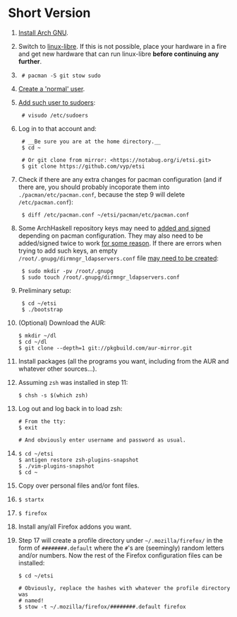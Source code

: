 # Short Version

1. [Install Arch GNU][1].

2. Switch to [linux-libre][2]. If this is not possible, place your hardware in
   a fire and get new hardware that can run linux-libre **before continuing any
   further**.

3.      # pacman -S git stow sudo

4. [Create a 'normal' user][3].

5. [Add such user to sudoers][4]:

        # visudo /etc/sudoers

6. Log in to that account and:

        # __Be sure you are at the home directory.__
        $ cd ~

        # Or git clone from mirror: <https://notabug.org/i/etsi.git>
        $ git clone https://github.com/vyp/etsi 

7. Check if there are any extra changes for pacman configuration (and if there
   are, you should probably incoporate them into `./pacman/etc/pacman.conf`,
   because the step 9 will delete `/etc/pacman.conf`):

        $ diff /etc/pacman.conf ~/etsi/pacman/etc/pacman.conf

8. Some ArchHaskell repository keys may need to [added and signed][5] depending
   on pacman configuration. They may also need to be added/signed twice to work
   [for some reason][6]. If there are errors when trying to add such keys, an
   empty `/root/.gnupg/dirmngr_ldapservers.conf` file [may need to be
   created][7]:

        $ sudo mkdir -pv /root/.gnupg
        $ sudo touch /root/.gnupg/dirmngr_ldapservers.conf

9. Preliminary setup:

        $ cd ~/etsi
        $ ./bootstrap

10. (Optional) Download the AUR:

        $ mkdir ~/dl
        $ cd ~/dl
        $ git clone --depth=1 git://pkgbuild.com/aur-mirror.git

11. Install packages (all the programs you want, including from the AUR and
    whatever other sources...).

12. Assuming `zsh` was installed in step 11:

        $ chsh -s $(which zsh)

13. Log out and log back in to load zsh:

        # From the tty:
        $ exit

        # And obviously enter username and password as usual.

14.     $ cd ~/etsi
        $ antigen restore zsh-plugins-snapshot
        $ ./vim-plugins-snapshot
        $ cd ~

15. Copy over personal files and/or font files.

16.     $ startx

17.     $ firefox

18. Install any/all Firefox addons you want.

19. Step 17 will create a profile directory under `~/.mozilla/firefox/` in the
    form of `########.default` where the `#`'s are (seemingly) random letters
    and/or numbers. Now the rest of the Firefox configuration files can be
    installed:

        $ cd ~/etsi

        # Obviously, replace the hashes with whatever the profile directory was
        # named!
        $ stow -t ~/.mozilla/firefox/########.default firefox

[1]: https://wiki.archlinux.org/index.php/installation_guide
[2]: https://aur.archlinux.org/packages/linux-libre/
[3]: https://wiki.archlinux.org/index.php/Users_and_groups#Example_adding_a_user
[4]: https://wiki.archlinux.org/index.php/Sudo#Example_Entries
[5]: https://wiki.archlinux.org/index.php/ArchHaskell#Available_repositories
[6]: https://bbs.archlinux.org/viewtopic.php?id=155889
[7]: https://bbs.archlinux.org/viewtopic.php?id=190380
